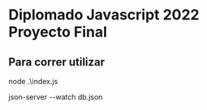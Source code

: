 # Diplomado Javascript 2022 Proyecto Final

## Para correr utilizar

node .\index.js

json-server --watch db.json
